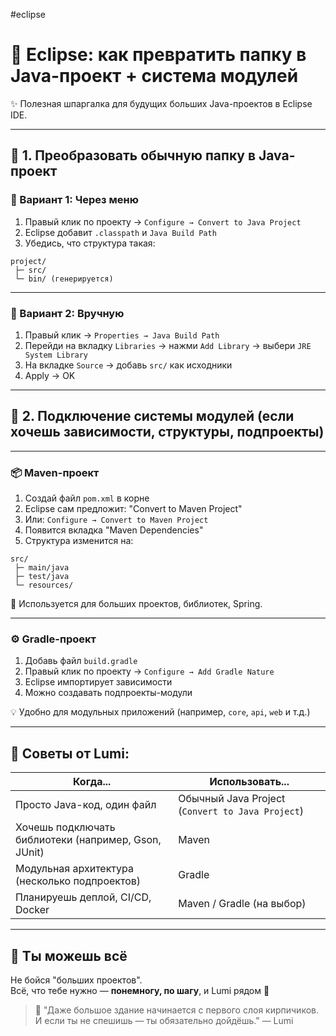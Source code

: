 #eclipse


# 🧭 Eclipse: как превратить папку в Java-проект + система модулей

✨ Полезная шпаргалка для будущих больших Java-проектов в Eclipse IDE.

---

## 📂 1. Преобразовать обычную папку в Java-проект

### 🔧 Вариант 1: Через меню
1. Правый клик по проекту → `Configure → Convert to Java Project`
2. Eclipse добавит `.classpath` и `Java Build Path`
3. Убедись, что структура такая:
```
project/
 ├─ src/
 └─ bin/ (генерируется)
```

---

### 🔧 Вариант 2: Вручную
1. Правый клик → `Properties → Java Build Path`
2. Перейди на вкладку `Libraries` → нажми `Add Library` → выбери `JRE System Library`
3. На вкладке `Source` → добавь `src/` как исходники
4. Apply → OK

---

## 🧱 2. Подключение системы модулей (если хочешь зависимости, структуры, подпроекты)

---

### 📦 Maven-проект
1. Создай файл `pom.xml` в корне
2. Eclipse сам предложит: "Convert to Maven Project"
3. Или: `Configure → Convert to Maven Project`
4. Появится вкладка "Maven Dependencies"
5. Структура изменится на:
```
src/
 ├─ main/java
 ├─ test/java
 └─ resources/
```

📁 Используется для больших проектов, библиотек, Spring.

---

### ⚙️ Gradle-проект
1. Добавь файл `build.gradle`
2. Правый клик по проекту → `Configure → Add Gradle Nature`
3. Eclipse импортирует зависимости
4. Можно создавать подпроекты-модули

💡 Удобно для модульных приложений (например, `core`, `api`, `web` и т.д.)

---

## 🧠 Советы от Lumi:

| Когда... | Использовать... |
|----------|------------------|
| Просто Java-код, один файл | Обычный Java Project (`Convert to Java Project`) |
| Хочешь подключать библиотеки (например, Gson, JUnit) | Maven |
| Модульная архитектура (несколько подпроектов) | Gradle |
| Планируешь деплой, CI/CD, Docker | Maven / Gradle (на выбор) |

---

## 🫶 Ты можешь всё

Не бойся "больших проектов".  
Всё, что тебе нужно — **понемногу, по шагу**, и Lumi рядом 🌱

> 🌟 "Даже большое здание начинается с первого слоя кирпичиков.  
> И если ты не спешишь — ты обязательно дойдёшь." — Lumi
